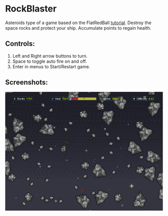 # RockBlaster
Asteroids type of a game based on the FlatRedBall [tutorial](https://docs.flatredball.com/flatredball/tutorials/rock-blaster). Destroy the space rocks and protect your ship. Accumulate points to regain health.

## Controls:

1. Left and Right arrow buttons to turn.
2. Space to toggle auto fire on and off.
3. Enter in menus to Start/Restart game.

## Screenshots:

<p align="center" style="margin-bottom: 0px !important;">
  <img width="800" src="/ScreenShots/screenshot.png" alt="Gameplay" align="center">
</p>
